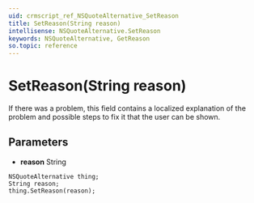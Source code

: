 ```yaml
---
uid: crmscript_ref_NSQuoteAlternative_SetReason
title: SetReason(String reason)
intellisense: NSQuoteAlternative.SetReason
keywords: NSQuoteAlternative, GetReason
so.topic: reference
---
```


# SetReason(String reason)

If there was a problem, this field contains a localized explanation of the problem and possible steps to fix it that the user can be shown.

## Parameters

* **reason** String

```crmscript
NSQuoteAlternative thing;
String reason;
thing.SetReason(reason);
```

